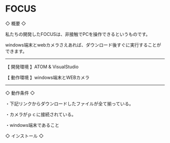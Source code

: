 # FOCUS
◇ 概要 ◇

私たちの開発したFOCUSは、非接触でPCを操作できるというものです。

windows端末とwebカメラさえあれば、ダウンロード後すぐに実行することができます。
---------- ----------
【 開発環境 】ATOM & VisualStudio

【 動作環境 】windows端末とWEBカメラ

---------- ----------


◇ 動作条件 ◇

・下記リンクからダウンロードしたファイルが全て揃っている。

・カメラがｐｃに接続されている。

・windows端末であること

◇ インストール ◇
